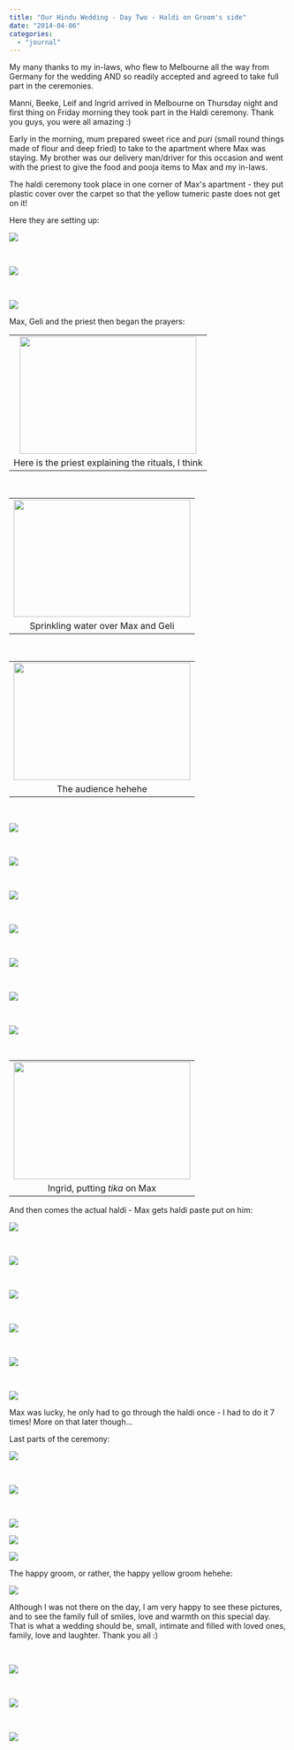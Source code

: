 ```yaml
---
title: "Our Hindu Wedding - Day Two - Haldi on Groom's side"
date: "2014-04-06"
categories: 
  - "journal"
---
```


My many thanks to my in-laws, who flew to Melbourne all the way from Germany for the wedding AND so readily accepted and agreed to take full part in the ceremonies.

Manni, Beeke, Leif and Ingrid arrived in Melbourne on Thursday night and first thing on Friday morning they took part in the Haldi ceremony. Thank you guys, you were all amazing :)

Early in the morning, mum prepared sweet rice and _puri_ (small round things made of flour and deep fried) to take to the apartment where Max was staying. My brother was our delivery man/driver for this occasion and went with the priest to give the food and pooja items to Max and my in-laws.

The haldi ceremony took place in one corner of Max's apartment - they put plastic cover over the carpet so that the yellow tumeric paste does not get on it!

Here they are setting up:

[![](images/0bbfc-dsc_0559.jpg)](https://shalveena.files.wordpress.com/2014/04/0bbfc-dsc_0559.jpg)

 

[![](images/6c749-dsc_0562.jpg)](https://shalveena.files.wordpress.com/2014/04/6c749-dsc_0562.jpg)

 

[![](images/62092-dsc_0561.jpg)](https://shalveena.files.wordpress.com/2014/04/62092-dsc_0561.jpg)

Max, Geli and the priest then began the prayers:

<table class="tr-caption-container" style="margin-left:auto;margin-right:auto;text-align:center;" cellspacing="0" cellpadding="0" align="center"><tbody><tr><td style="text-align:center;"><a style="margin-left:auto;margin-right:auto;" href="https://shalveena.files.wordpress.com/2014/04/29220-dsc_0566.jpg"><img src="images/29220-dsc_0566.jpg" width="320" height="212" border="0"></a></td></tr><tr><td class="tr-caption" style="text-align:center;">Here is the priest explaining the rituals, I think</td></tr></tbody></table>

 

<table class="tr-caption-container" style="margin-left:auto;margin-right:auto;text-align:center;" cellspacing="0" cellpadding="0" align="center"><tbody><tr><td style="text-align:center;"><a style="margin-left:auto;margin-right:auto;" href="https://shalveena.files.wordpress.com/2014/04/86f48-dsc_0568.jpg"><img src="images/86f48-dsc_0568.jpg" width="320" height="212" border="0"></a></td></tr><tr><td class="tr-caption" style="text-align:center;">Sprinkling water over Max and Geli</td></tr></tbody></table>

 

<table class="tr-caption-container" style="margin-left:auto;margin-right:auto;text-align:center;" cellspacing="0" cellpadding="0" align="center"><tbody><tr><td style="text-align:center;"><a style="margin-left:auto;margin-right:auto;" href="https://shalveena.files.wordpress.com/2014/04/61881-dsc_0573.jpg"><img src="images/61881-dsc_0573.jpg" width="320" height="212" border="0"></a></td></tr><tr><td class="tr-caption" style="text-align:center;">The audience hehehe</td></tr></tbody></table>

 

[![](images/91eb4-dsc_0575.jpg)](https://shalveena.files.wordpress.com/2014/04/91eb4-dsc_0575.jpg)

 

[![](images/cf79d-dsc_0576.jpg)](https://shalveena.files.wordpress.com/2014/04/cf79d-dsc_0576.jpg)

 

[![](images/869ab-dsc_0590.jpg)](https://shalveena.files.wordpress.com/2014/04/869ab-dsc_0590.jpg)

 

[![](images/6fed5-dsc_0606.jpg)](https://shalveena.files.wordpress.com/2014/04/6fed5-dsc_0606.jpg)

 

[![](images/ec21f-dsc_0615.jpg)](https://shalveena.files.wordpress.com/2014/04/ec21f-dsc_0615.jpg)

 

[![](images/14503-dsc_0617.jpg)](https://shalveena.files.wordpress.com/2014/04/14503-dsc_0617.jpg)

 

[![](images/52811-dsc_0619.jpg)](https://shalveena.files.wordpress.com/2014/04/52811-dsc_0619.jpg)

 

<table class="tr-caption-container" style="margin-left:auto;margin-right:auto;text-align:center;" cellspacing="0" cellpadding="0" align="center"><tbody><tr><td style="text-align:center;"><a style="margin-left:auto;margin-right:auto;" href="https://shalveena.files.wordpress.com/2014/04/d07bd-dsc_0620.jpg"><img src="images/d07bd-dsc_0620.jpg" width="320" height="212" border="0"></a></td></tr><tr><td class="tr-caption" style="text-align:center;">Ingrid, putting <i>tika</i>&nbsp;on Max</td></tr></tbody></table>

And then comes the actual haldi - Max gets haldi paste put on him:

[![](images/996cb-dsc_0623.jpg)](https://shalveena.files.wordpress.com/2014/04/996cb-dsc_0623.jpg)

 

[![](images/2f050-dsc_0626.jpg)](https://shalveena.files.wordpress.com/2014/04/2f050-dsc_0626.jpg)

 

[![](images/c5695-dsc_0629.jpg)](https://shalveena.files.wordpress.com/2014/04/c5695-dsc_0629.jpg)

 

[![](images/c7085-dsc_0635.jpg)](https://shalveena.files.wordpress.com/2014/04/c7085-dsc_0635.jpg)

 

[![](images/7ea92-dsc_0637.jpg)](https://shalveena.files.wordpress.com/2014/04/7ea92-dsc_0637.jpg)

 

[![](images/cf628-dsc_0640.jpg)](https://shalveena.files.wordpress.com/2014/04/cf628-dsc_0640.jpg)

Max was lucky, he only had to go through the haldi once - I had to do it 7 times! More on that later though...

Last parts of the ceremony:

[![](images/61f98-dsc_0647.jpg)](https://shalveena.files.wordpress.com/2014/04/61f98-dsc_0647.jpg)

 

[![](images/30e02-dsc_0649.jpg)](https://shalveena.files.wordpress.com/2014/04/30e02-dsc_0649.jpg)

 

[![](images/7c33c-dsc_0654.jpg)](https://shalveena.files.wordpress.com/2014/04/7c33c-dsc_0654.jpg)

[![](images/54e54-dsc_0667.jpg)](https://shalveena.files.wordpress.com/2014/04/54e54-dsc_0667.jpg)

[![](images/6257b-img_2299.jpg)](https://shalveena.files.wordpress.com/2014/04/6257b-img_2299.jpg)

The happy groom, or rather, the happy yellow groom hehehe:

[![](images/a44a7-dsc_0658.jpg)](https://shalveena.files.wordpress.com/2014/04/a44a7-dsc_0658.jpg)

Although I was not there on the day, I am very happy to see these pictures, and to see the family full of smiles, love and warmth on this special day. That is what a wedding should be, small, intimate and filled with loved ones, family, love and laughter. Thank you all :)

 

[![](images/7f221-dsc_0675.jpg)](https://shalveena.files.wordpress.com/2014/04/7f221-dsc_0675.jpg)

 

[![](images/61ed6-dsc_0677.jpg)](https://shalveena.files.wordpress.com/2014/04/61ed6-dsc_0677.jpg)

 

[![](images/81de0-dsc_0685.jpg)](https://shalveena.files.wordpress.com/2014/04/81de0-dsc_0685.jpg)
